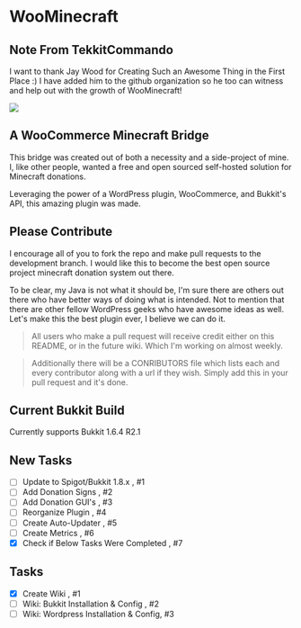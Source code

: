 WooMinecraft
============

Note From TekkitCommando
------------

I want to thank Jay Wood for Creating Such an Awesome Thing in the First Place :) I have added him to the github organization so he too can witness and help out with the growth of WooMinecraft!

![](http://i.gyazo.com/ba51b7e45aa809d514c051266d0fbe6f.png)

A WooCommerce Minecraft Bridge
------------

This bridge was created out of both a necessity and a side-project of mine.  I, like other people, wanted a free and open sourced self-hosted solution for Minecraft donations.

Leveraging the power of a WordPress plugin, WooCommerce, and Bukkit's API, this amazing plugin was made.

Please Contribute
-------------

I encourage all of you to fork the repo and make pull requests to the development branch.  I would like this to become the best open source project minecraft donation system out there.  

To be clear, my Java is not what it should be, I'm sure there are others out there who have better ways of doing what is intended.  Not to mention that there are other fellow WordPress geeks who have awesome ideas as well.  Let's make this the best plugin ever, I believe we can do it.

> All users who make a pull request will receive credit either on this README, or in the future wiki.  Which I'm working on almost weekly.

> Additionally there will be a CONRIBUTORS file which lists each and every contributor along with a url if they wish.  Simply add this in your pull request and it's done.

Current Bukkit Build
-------------

Currently supports Bukkit 1.6.4 R2.1

New Tasks
-------------
- [ ] Update to Spigot/Bukkit 1.8.x , #1
- [ ] Add Donation Signs , #2
- [ ] Add Donation GUI's , #3
- [ ] Reorganize Plugin , #4
- [ ] Create Auto-Updater , #5
- [ ] Create Metrics , #6
- [x] Check if Below Tasks Were Completed , #7

Tasks
-------------
- [x] Create Wiki , #1
- [ ] Wiki: Bukkit Installation & Config , #2
- [ ] Wiki: Wordpress Installation & Config, #3
